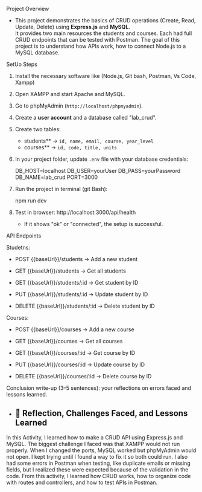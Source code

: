 
Project Overview

- This project demonstrates the basics of CRUD operations (Create, Read, Update, Delete) using **Express.js** and **MySQL**.  
It provides two main resources the students  and courses. Each had full CRUD endpoints that can be tested with Postman.  The goal of this project is to understand how APIs work, 
how to connect Node.js to a MySQL database.

SetUo Steps
1. Install the necessary software like (Node.js, Git bash, Postman, Vs Code, Xampp)
2. Open XAMPP and start Apache and MySQL.
3.  Go to phpMyAdmin (`http://localhost/phpmyadmin`).
4.  Create a **user account** and a database called "lab_crud".
5.  Create two tables:
   
       - students** → `id, name, email, course, year_level`  
       - courses** → `id, code, title, units`
     
6. In your project folder, update `.env` file with your database credentials:
   
   DB_HOST=localhost
   DB_USER=yourUser
   DB_PASS=yourPassword
   DB_NAME=lab_crud
   PORT=3000
   
7. Run the project in terminal (git Bash):

    npm run dev

8. Test in browser: http://localhost:3000/api/health

   - If it shows "ok" or "connected", the setup is successful.
  

API Endpoints

Studetns:

 - POST {{baseUrl}}/students → Add a new student
  
 - GET {{baseUrl}}/students → Get all students

 - GET {{baseUrl}}/students/:id → Get student by ID

 - PUT {{baseUrl}}/students/:id → Update student by ID

 - DELETE {{baseUrl}}/students/:id → Delete student by ID


Courses:

  - POST {{baseUrl}}/courses → Add a new course

  - GET {{baseUrl}}/courses → Get all courses

  - GET {{baseUrl}}/courses/:id → Get course by ID

  - PUT {{baseUrl}}/courses/:id → Update course by ID

  - DELETE {{baseUrl}}/courses/:id → Delete course by ID

Conclusion write-up (3–5 sentences): your reflections on errors faced and lessons learned.
- ## 📝 Reflection, Challenges Faced, and Lessons Learned

In this Activity, I learned how to make a CRUD API using Express.js and MySQL. The biggest challenge I faced was that XAMPP would not run properly. When I changed the ports, MySQL 
worked but phpMyAdmin would not open. I kept trying until I found a way to fix it so both could run. I also had some errors in Postman when testing, like duplicate emails or 
missing fields, but I realized these were expected because of the validation in the code. From this activity, I learned how CRUD works, 
how to organize code with routes and controllers, and how to test APIs in Postman. 









